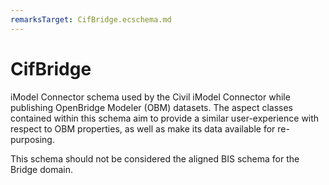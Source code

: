 ```yaml
---
remarksTarget: CifBridge.ecschema.md
---
```


# CifBridge

iModel Connector schema used by the Civil iModel Connector while publishing OpenBridge Modeler (OBM) datasets. The aspect classes contained within this schema aim to provide a similar user-experience with respect to OBM properties, as well as make its data available for re-purposing. 

This schema should not be considered the aligned BIS schema for the Bridge domain.